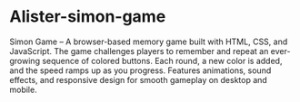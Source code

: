 # Alister-simon-game
Simon Game – A browser-based memory game built with HTML, CSS, and JavaScript. The game challenges players to remember and repeat an ever-growing sequence of colored buttons. Each round, a new color is added, and the speed ramps up as you progress. Features animations, sound effects, and responsive design for smooth gameplay on desktop and mobile.
